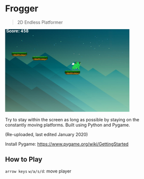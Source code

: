 # Frogger
> 2D Endless Platformer

<img src="https://github.com/CheesyPudding/Frogger-Pygame/blob/main/preview.PNG" width="80%">

Try to stay within the screen as long as possible by staying on the constantly moving platforms. Built using Python and Pygame. 

(Re-uploaded, last edited January 2020)

Install Pygame:
https://www.pygame.org/wiki/GettingStarted

## How to Play
`arrow keys` `w/a/s/d`: move player
